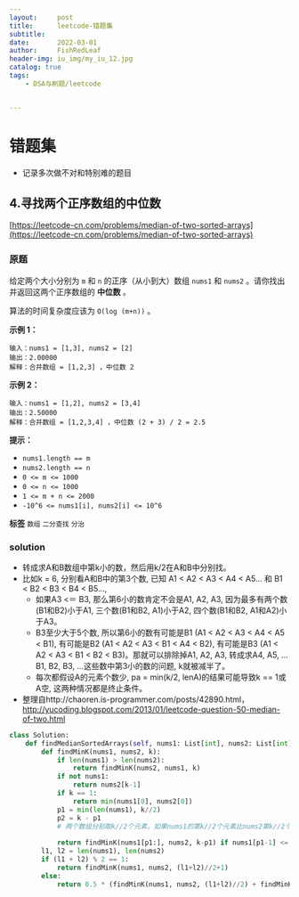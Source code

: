 ```yaml
---
layout:     post
title:      leetcode-错题集
subtitle:   
date:       2022-03-01
author:     FishRedLeaf
header-img: iu_img/my_iu_12.jpg
catalog: true
tags:
    - DSA与刷题/leetcode


---
```


# 错题集

-   记录多次做不对和特别难的题目



## 4.寻找两个正序数组的中位数

[https://leetcode-cn.com/problems/median-of-two-sorted-arrays](https://leetcode-cn.com/problems/median-of-two-sorted-arrays) 

### 原题

给定两个大小分别为 `m` 和 `n` 的正序（从小到大）数组 `nums1` 和 `nums2` 。请你找出并返回这两个正序数组的 **中位数** 。

算法的时间复杂度应该为 `O(log (m+n))` 。

 

 **示例 1：** 

```
输入：nums1 = [1,3], nums2 = [2]
输出：2.00000
解释：合并数组 = [1,2,3] ，中位数 2

```

 **示例 2：** 

```
输入：nums1 = [1,2], nums2 = [3,4]
输出：2.50000
解释：合并数组 = [1,2,3,4] ，中位数 (2 + 3) / 2 = 2.5

```




 **提示：** 

-  `nums1.length == m` 
-  `nums2.length == n` 
-  `0 <= m <= 1000` 
-  `0 <= n <= 1000` 
-  `1 <= m + n <= 2000` 
-  `-10^6 <= nums1[i], nums2[i] <= 10^6` 

**标签**
`数组` `二分查找` `分治` 

### solution

-   转成求A和B数组中第k小的数，然后用k/2在A和B中分别找。
-   比如k = 6, 分别看A和B中的第3个数, 已知 A1 < A2 < A3 < A4 < A5... 和 B1 < B2 < B3 < B4 < B5..., 
    -   如果A3 <＝ B3, 那么第6小的数肯定不会是A1, A2, A3, 因为最多有两个数(B1和B2)小于A1, 三个数(B1和B2, A1)小于A2, 四个数(B1和B2, A1和A2)小于A3。
    -   B3至少大于5个数, 所以第6小的数有可能是B1 (A1 < A2 < A3 < A4 < A5 < B1), 有可能是B2 (A1 < A2 < A3 < B1 < A4 < B2), 有可能是B3 (A1 < A2 < A3 < B1 < B2 < B3)。那就可以排除掉A1, A2, A3, 转成求A4, A5, ... B1, B2, B3, ...这些数中第3小的数的问题, k就被减半了。
    -   每次都假设A的元素个数少, pa = min(k/2, lenA)的结果可能导致k == 1或A空, 这两种情况都是终止条件。 
-   整理自http://chaoren.is-programmer.com/posts/42890.html，http://yucoding.blogspot.com/2013/01/leetcode-question-50-median-of-two.html

```python
class Solution:
    def findMedianSortedArrays(self, nums1: List[int], nums2: List[int]) -> float:
        def findMinK(nums1, nums2, k):
            if len(nums1) > len(nums2):
                return findMinK(nums2, nums1, k)
            if not nums1:
                return nums2[k-1]
            if k == 1:
                return min(nums1[0], nums2[0])
            p1 = min(len(nums1), k//2)
            p2 = k - p1
            # 两个数组分别取k//2个元素，如果nums1的第k//2个元素比nums2第k//2个元素小，那么A的前k//2个元素肯定不是中位数
            
            return findMinK(nums1[p1:], nums2, k-p1) if nums1[p1-1] <= nums2[p2-1] else findMinK(nums1, nums2[p2:], k-p2)
        l1, l2 = len(nums1), len(nums2)
        if (l1 + l2) % 2 == 1:
            return findMinK(nums1, nums2, (l1+l2)//2+1)
        else:
            return 0.5 * (findMinK(nums1, nums2, (l1+l2)//2) + findMinK(nums1, nums2, (l1+l2)//2+1))
```





